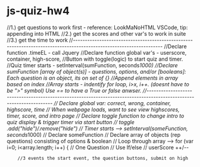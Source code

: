# js-quiz-hw4
//1.) get questions to work first - reference: LookMaNoHTML VSCode, tip: appending into HTML
//2.) get the scores and other var's to work in suite
//3.) get the time to work
//-------------------------------------------------------------------------------------------------------------------
//Declare function .timeEL - call Jquery
//Declare function global var's - userscore, container, high-score, 
//Button with toggle(logic) to start quiz and timer.
//Quiz timer starts - setInterval(sumFunction, seconds*1000) 
//Declare sumFunction [array of object(s)] - questions, options, and/or [booleans]: Each question is an object, its on set of {}
//Append elements in array based on index
//Array starts - indentify for loop, i>x, i++. (doesnt have to be ">" symbol) Use == to have a True or false anwser.
//--------------------------------------------------------------------------------------------------------------------
// Declare global var: correct, wrong, container, highscore, time
// When webpage loads, want to see view highscores, timer, score, and intro page
// Declare toggle function to change intro to quiz display & trigger timer via start button
    // toggle .add("hide")/.remove("hide")
// Timer starts --> setInterval(someFunction, seconds*1000)
// Declare someFunction
    // Declare array of objects (rep questions) consisting of options & boolean
    // Loop through array --> for (var i=0; i<array.length; i++) {
        // One Question
        // Use If/else
        // userScore ++/--

        //3 events the start event, the question buttons, submit on high
